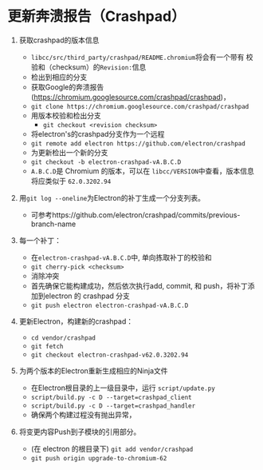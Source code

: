 # 更新奔溃报告（Crashpad）

1. 获取crashpad的版本信息
    
    - `libcc/src/third_party/crashpad/README.chromium`将会有一个带有 校验和（checksum）的`Revision:`信息
    - 检出到相应的分支
    - 获取Google的奔溃报告 (https://chromium.googlesource.com/crashpad/crashpad)，
    - `git clone https://chromium.googlesource.com/crashpad/crashpad`
    - 用版本校验和检出分支 
        - `git checkout <revision checksum>`
    - 将electron's的crashpad分支作为一个远程
    - `git remote add electron https://github.com/electron/crashpad`
    - 为更新检出一个新的分支
    - `git checkout -b electron-crashpad-vA.B.C.D`
    - `A.B.C.D`是 Chromium 的版本，可以在 `libcc/VERSION`中查看，版本信息将应类似于 `62.0.3202.94`

2. 用`git log --oneline`为Electron的补丁生成一个分支列表。
    
    - 可参考https://github.com/electron/crashpad/commits/previous-branch-name

3. 每一个补丁：
    
    - 在`electron-crashpad-vA.B.C.D`中, 单向拣取补丁的校验和
    - `git cherry-pick <checksum>`
    - 消除冲突
    - 首先确保它能构建成功，然后依次执行add, commit, 和 push，将补丁添加到electron 的 crashpad 分支
    - `git push electron electron-crashpad-vA.B.C.D`

4. 更新Electron，构建新的crashpad：
    
    - `cd vendor/crashpad`
    - `git fetch`
    - `git checkout electron-crashpad-v62.0.3202.94`
5. 为两个版本的Electron重新生成相应的Ninja文件 
    - 在Electron根目录的上一级目录中，运行 `script/update.py`
    - `script/build.py -c D --target=crashpad_client`
    - `script/build.py -c D --target=crashpad_handler`
    - 确保两个构建过程没有抛出异常，
6. 将变更内容Push到子模块的引用部分。 
    - (在 electron 的根目录下) `git add vendor/crashpad`
    - `git push origin upgrade-to-chromium-62`